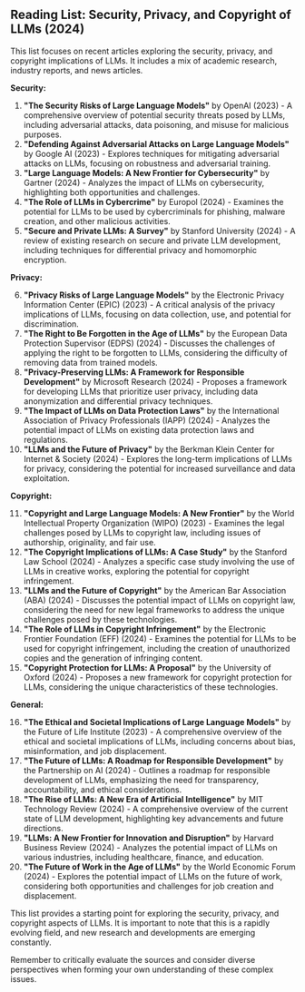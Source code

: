 ## Reading List: Security, Privacy, and Copyright of LLMs (2024)

This list focuses on recent articles exploring the security, privacy, and copyright implications of LLMs. It includes a mix of academic research, industry reports, and news articles.

**Security:**

1. **"The Security Risks of Large Language Models"** by OpenAI (2023) - A comprehensive overview of potential security threats posed by LLMs, including adversarial attacks, data poisoning, and misuse for malicious purposes.
2. **"Defending Against Adversarial Attacks on Large Language Models"** by Google AI (2023) - Explores techniques for mitigating adversarial attacks on LLMs, focusing on robustness and adversarial training.
3. **"Large Language Models: A New Frontier for Cybersecurity"** by Gartner (2024) - Analyzes the impact of LLMs on cybersecurity, highlighting both opportunities and challenges.
4. **"The Role of LLMs in Cybercrime"** by Europol (2024) - Examines the potential for LLMs to be used by cybercriminals for phishing, malware creation, and other malicious activities.
5. **"Secure and Private LLMs: A Survey"** by Stanford University (2024) - A review of existing research on secure and private LLM development, including techniques for differential privacy and homomorphic encryption.

**Privacy:**

6. **"Privacy Risks of Large Language Models"** by the Electronic Privacy Information Center (EPIC) (2023) - A critical analysis of the privacy implications of LLMs, focusing on data collection, use, and potential for discrimination.
7. **"The Right to Be Forgotten in the Age of LLMs"** by the European Data Protection Supervisor (EDPS) (2024) - Discusses the challenges of applying the right to be forgotten to LLMs, considering the difficulty of removing data from trained models.
8. **"Privacy-Preserving LLMs: A Framework for Responsible Development"** by Microsoft Research (2024) - Proposes a framework for developing LLMs that prioritize user privacy, including data anonymization and differential privacy techniques.
9. **"The Impact of LLMs on Data Protection Laws"** by the International Association of Privacy Professionals (IAPP) (2024) - Analyzes the potential impact of LLMs on existing data protection laws and regulations.
10. **"LLMs and the Future of Privacy"** by the Berkman Klein Center for Internet & Society (2024) - Explores the long-term implications of LLMs for privacy, considering the potential for increased surveillance and data exploitation.

**Copyright:**

11. **"Copyright and Large Language Models: A New Frontier"** by the World Intellectual Property Organization (WIPO) (2023) - Examines the legal challenges posed by LLMs to copyright law, including issues of authorship, originality, and fair use.
12. **"The Copyright Implications of LLMs: A Case Study"** by the Stanford Law School (2024) - Analyzes a specific case study involving the use of LLMs in creative works, exploring the potential for copyright infringement.
13. **"LLMs and the Future of Copyright"** by the American Bar Association (ABA) (2024) - Discusses the potential impact of LLMs on copyright law, considering the need for new legal frameworks to address the unique challenges posed by these technologies.
14. **"The Role of LLMs in Copyright Infringement"** by the Electronic Frontier Foundation (EFF) (2024) - Examines the potential for LLMs to be used for copyright infringement, including the creation of unauthorized copies and the generation of infringing content.
15. **"Copyright Protection for LLMs: A Proposal"** by the University of Oxford (2024) - Proposes a new framework for copyright protection for LLMs, considering the unique characteristics of these technologies.

**General:**

16. **"The Ethical and Societal Implications of Large Language Models"** by the Future of Life Institute (2023) - A comprehensive overview of the ethical and societal implications of LLMs, including concerns about bias, misinformation, and job displacement.
17. **"The Future of LLMs: A Roadmap for Responsible Development"** by the Partnership on AI (2024) - Outlines a roadmap for responsible development of LLMs, emphasizing the need for transparency, accountability, and ethical considerations.
18. **"The Rise of LLMs: A New Era of Artificial Intelligence"** by MIT Technology Review (2024) - A comprehensive overview of the current state of LLM development, highlighting key advancements and future directions.
19. **"LLMs: A New Frontier for Innovation and Disruption"** by Harvard Business Review (2024) - Analyzes the potential impact of LLMs on various industries, including healthcare, finance, and education.
20. **"The Future of Work in the Age of LLMs"** by the World Economic Forum (2024) - Explores the potential impact of LLMs on the future of work, considering both opportunities and challenges for job creation and displacement.

This list provides a starting point for exploring the security, privacy, and copyright aspects of LLMs. It is important to note that this is a rapidly evolving field, and new research and developments are emerging constantly. 

Remember to critically evaluate the sources and consider diverse perspectives when forming your own understanding of these complex issues.
